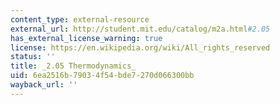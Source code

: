 ```yaml
---
content_type: external-resource
external_url: http://student.mit.edu/catalog/m2a.html#2.05
has_external_license_warning: true
license: https://en.wikipedia.org/wiki/All_rights_reserved
status: ''
title: _2.05 Thermodynamics_
uid: 6ea2516b-7903-4f54-bde7-270d066300bb
wayback_url: ''
---
```

